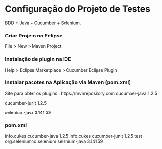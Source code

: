 <h1>Configuração do Projeto de Testes</h1>
BDD + Java + Cucumber + Selenium.

<h3>Criar Projeto no Eclipse</h3>
File > New > Maven Project

<h3>Instalação de plugin na IDE</h3>
Help > Eclipse Marketplace > Cucumber Eclipse Plugin

<h3>Instalar pacotes na Aplicação via Maven (pom.xml)</h3>
Site para obter os plugins : https://mvnrepository.com
cucumber-java 1.2.5

cucumber-junit 1.2.5

selenium-java 3.141.59

<h3>pom.xml</h3>
<dependencies>
	<dependency>
		<groupId>info.cukes</groupId>
		<artifactId>cucumber-java</artifactId>
		<version>1.2.5</version>
	</dependency>
	<dependency>
		<groupId>info.cukes</groupId>
		<artifactId>cucumber-junit</artifactId>
		<version>1.2.5</version>
		<scope>test</scope>
	</dependency>
	<dependency>
		<groupId>org.seleniumhq.selenium</groupId>
		<artifactId>selenium-java</artifactId>
		<version>3.141.59</version>
	</dependency>
</dependencies>
